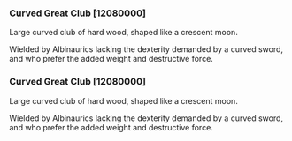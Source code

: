 ### Curved Great Club [12080000]

Large curved club of hard wood, shaped like a crescent moon.

Wielded by Albinaurics lacking the dexterity demanded by a curved sword, and who prefer the added weight and destructive force.### Curved Great Club [12080000]

Large curved club of hard wood, shaped like a crescent moon.

Wielded by Albinaurics lacking the dexterity demanded by a curved sword, and who prefer the added weight and destructive force.